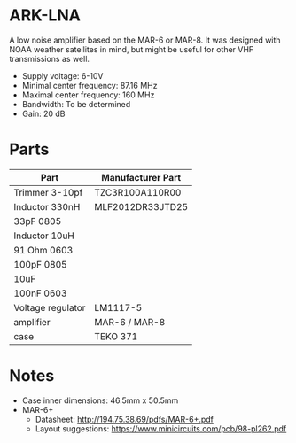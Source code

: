 ARK-LNA
=======
A low noise amplifier based on the MAR-6 or MAR-8.
It was designed with NOAA weather satellites in mind,
but might be useful for other VHF transmissions as well.


* Supply voltage: 6-10V
* Minimal center frequency: 87.16 MHz
* Maximal center frequency: 160 MHz
* Bandwidth: To be determined
* Gain: 20 dB


Parts
=====

| Part				| Manufacturer Part	|
|-------------------|-------------------|
| Trimmer 3-10pf	| TZC3R100A110R00 	|
| Inductor 330nH	| MLF2012DR33JTD25	|
| 33pF 0805         |                   |
| Inductor 10uH		|                   |
| 91 Ohm 0603       |                   |
| 100pF 0805        |                   |
| 10uF              |                   |
| 100nF 0603        |                   |
| Voltage regulator | LM1117-5          |
| amplifier         | MAR-6 / MAR-8     |
| case              | TEKO 371          |


Notes
=====
* Case inner dimensions: 46.5mm x 50.5mm
* MAR-6+
    * Datasheet: http://194.75.38.69/pdfs/MAR-6+.pdf
    * Layout suggestions: https://www.minicircuits.com/pcb/98-pl262.pdf
